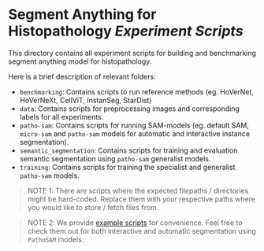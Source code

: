 # Segment Anything for Histopathology *Experiment Scripts*

This directory contains all experiment scripts for building and benchmarking segment anything model for histopathology.

Here is a brief description of relevant folders:
- `benchmarking`: Contains scripts to run reference methods (eg. HoVerNet, HoVerNeXt, CellViT, InstanSeg, StarDist)
- `data`: Contains scripts for preprocessing images and corresponding labels for all experiments.
- `patho-sam`: Contains scripts for running SAM-models (eg. default SAM, `micro-sam` and `patho-sam` models for automatic and interactive instance segmentation).
- `semantic_segmentation`: Contains scripts for training and evaluation semantic segmentation using `patho-sam` generalist models.
- `training`: Contains scripts for training the specialist and generalist `patho-sam` models.

> NOTE 1: There are scripts where the expected filepaths / directories might be hard-coded. Replace them with your respective paths where you would like to store / fetch files from.

>NOTE 2: We provide [example scripts](../examples/) for convenience. Feel free to check them out for both interactive and automatic segmentation using `PathoSAM` models.
